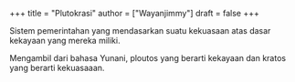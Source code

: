 +++
title = "Plutokrasi"
author = ["Wayanjimmy"]
draft = false
+++

Sistem pemerintahan yang mendasarkan suatu kekuasaan atas dasar kekayaan yang mereka miliki.

Mengambil dari bahasa Yunani, ploutos yang berarti kekayaan dan kratos yang berarti kekuasaaan.
